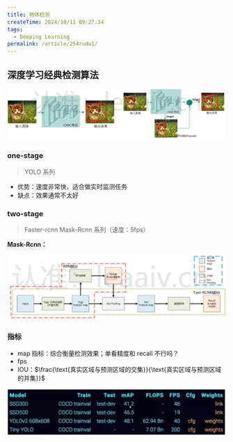 ```yaml
---
title: 物体检测
createTime: 2024/10/11 09:27:34
tags:
  - Deeping Learning
permalink: /article/254rudw1/
---
```

## 深度学习经典检测算法

![image-20241011092951136](./%E7%89%A9%E4%BD%93%E6%A3%80%E6%B5%8B.assets/image-20241011092951136.png)

### one-stage

> YOLO 系列

- 优势：速度非常快，适合做实时监测任务
- 缺点：效果通常不太好



### two-stage

> Faster-rcnn Mask-Rcnn 系列（速度：5fps）

**Mask-Rcnn：**

![image-20241011095804659](./%E7%89%A9%E4%BD%93%E6%A3%80%E6%B5%8B.assets/image-20241011095804659.png)

### 指标

- map 指标：综合衡量检测效果；单看精度和 recall 不行吗？
- fps
- IOU：$\frac{\text{真实区域与预测区域的交集}}{\text{真实区域与预测区域的并集}}$

![image-20241011093655058](./%E7%89%A9%E4%BD%93%E6%A3%80%E6%B5%8B.assets/image-20241011093655058.png)
